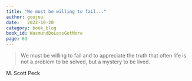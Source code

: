 ```yaml
---
title: "We must be willing to fail..."
author: goujou
date:   2022-10-20
category: book_blog
book_id: WasmundDoLessGetMore
page: 63
---
```

> We must be willing to fail and to appreciate the truth that often life is not a problem to be solved, but a mystery to be lived.

M. Scott Peck
